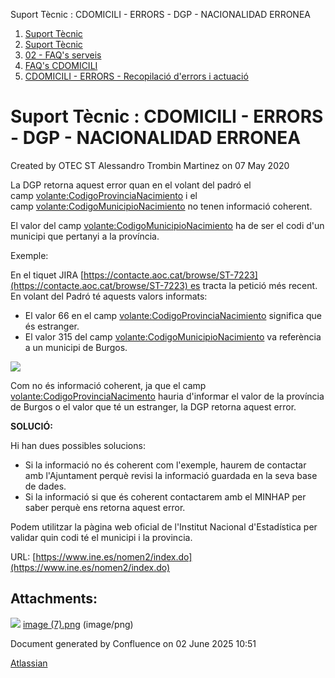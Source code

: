 Suport Tècnic : CDOMICILI - ERRORS - DGP - NACIONALIDAD ERRONEA  

1.  [Suport Tècnic](index.html)
2.  [Suport Tècnic](13893782.html)
3.  [02 - FAQ's serveis](26313393.html)
4.  [FAQ's CDOMICILI](28705548.html)
5.  [CDOMICILI - ERRORS - Recopilació d'errors i actuació](36340023.html)

Suport Tècnic : CDOMICILI - ERRORS - DGP - NACIONALIDAD ERRONEA
===============================================================

Created by OTEC ST Alessandro Trombin Martinez on 07 May 2020

La DGP retorna aquest error quan en el volant del padró el camp <volante:CodigoProvinciaNacimiento> i el camp <volante:CodigoMunicipioNacimiento> no tenen informació coherent.

El valor del camp <volante:CodigoMunicipioNacimiento> ha de ser el codi d'un municipi que pertanyi a la província.

Exemple:

En el tiquet JIRA [https://contacte.aoc.cat/browse/ST-7223](https://contacte.aoc.cat/browse/ST-7223) es tracta la petició més recent. En volant del Padró té aquests valors informats:

*   El valor 66 en el camp <volante:CodigoProvinciaNacimiento> significa que és estranger.
*   El valor 315 del camp <volante:CodigoMunicipioNacimiento> va referència a un municipi de Burgos.

![](attachments/36341224/36341225.png)

Com no és informació coherent, ja que el camp <volante:CodigoProvinciaNacimento> hauria d'informar el valor de la província de Burgos o el valor que té un estranger, la DGP retorna aquest error.

**SOLUCIÓ:**

Hi han dues possibles solucions:

*   Si la informació no és coherent com l'exemple, haurem de contactar amb l'Ajuntament perquè revisi la informació guardada en la seva base de dades.
*   Si la informació si que és coherent contactarem amb el MINHAP per saber perquè ens retorna aquest error.

Podem utilitzar la pàgina web oficial de l'Institut Nacional d'Estadística per validar quin codi té el municipi i la provincia.

URL: [https://www.ine.es/nomen2/index.do](https://www.ine.es/nomen2/index.do)

Attachments:
------------

![](images/icons/bullet_blue.gif) [image (7).png](attachments/36341224/36341225.png) (image/png)  

Document generated by Confluence on 02 June 2025 10:51

[Atlassian](http://www.atlassian.com/)